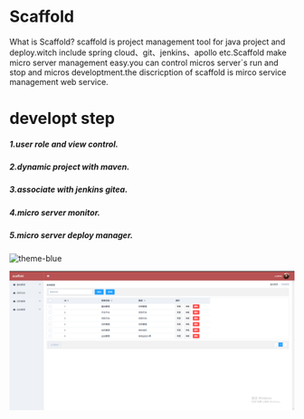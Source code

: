 # Scaffold
What is Scaffold? scaffold is project management tool for java project and deploy.witch include spring cloud、git、jenkins、apollo etc.Scaffold make micro server management easy.you can control micros server`s run and stop and micros developtment.the discricption of scaffold is mirco service management web service.

# developt step
##### 1.user role and view control.
##### 2.dynamic project with maven.
##### 3.associate with jenkins gitea.
##### 4.micro server monitor.
##### 5.micro server deploy manager.


![theme-blue](https://github.com/tianjingle/Scaffold/blob/master/src/main/resources/static/img/picture.PNG)

![theme-blue](https://github.com/tianjingle/scaffold-front/blob/main/static/img/picture.PNG)


